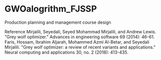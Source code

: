 # GWOalogrithm_FJSSP
Production planning and management course design

Reference
Mirjalili, Seyedali, Seyed Mohammad Mirjalili, and Andrew Lewis. "Grey wolf optimizer." Advances in engineering software 69 (2014): 46-61.
Faris, Hossam, Ibrahim Aljarah, Mohammed Azmi Al-Betar, and Seyedali Mirjalili. "Grey wolf optimizer: a review of recent variants and applications." Neural computing and applications 30, no. 2 (2018): 413-435.
